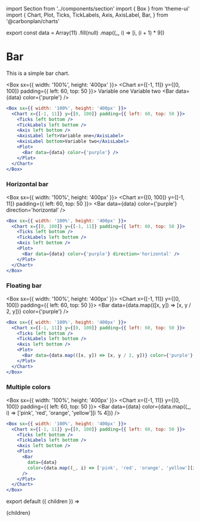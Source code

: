 import Section from '../components/section'
import { Box } from 'theme-ui'
import {
  Chart,
  Plot,
  Ticks,
  TickLabels,
  Axis,
  AxisLabel,
  Bar,
} from '@carbonplan/charts'

export const data = Array(11)
  .fill(null)
  .map((_, i) => [i, (i + 1) * 9])

# Bar

This is a simple bar chart.

<Box sx={{ width: '100%', height: '400px' }}>
  <Chart x={[-1, 11]} y={[0, 100]} padding={{ left: 60, top: 50 }}>
    <Ticks left bottom />
    <TickLabels left bottom />
    <Axis left bottom />
    <AxisLabel left>Variable one</AxisLabel>
    <AxisLabel bottom>Variable two</AxisLabel>
    <Plot>
      <Bar data={data} color={'purple'} />
    </Plot>
  </Chart>
</Box>

```jsx
<Box sx={{ width: '100%', height: '400px' }}>
  <Chart x={[-1, 11]} y={[0, 100]} padding={{ left: 60, top: 50 }}>
    <Ticks left bottom />
    <TickLabels left bottom />
    <Axis left bottom />
    <AxisLabel left>Variable one</AxisLabel>
    <AxisLabel bottom>Variable two</AxisLabel>
    <Plot>
      <Bar data={data} color={'purple'} />
    </Plot>
  </Chart>
</Box>
```

### Horizontal bar

<Box sx={{ width: '100%', height: '400px' }}>
  <Chart x={[0, 100]} y={[-1, 11]} padding={{ left: 60, top: 50 }}>
    <Ticks left bottom />
    <TickLabels left bottom />
    <Axis left bottom />
    <Plot>
      <Bar data={data} color={'purple'} direction='horizontal' />
    </Plot>
  </Chart>
</Box>

```jsx
<Box sx={{ width: '100%', height: '400px' }}>
  <Chart x={[0, 100]} y={[-1, 11]} padding={{ left: 60, top: 50 }}>
    <Ticks left bottom />
    <TickLabels left bottom />
    <Axis left bottom />
    <Plot>
      <Bar data={data} color={'purple'} direction='horizontal' />
    </Plot>
  </Chart>
</Box>
```

### Floating bar

<Box sx={{ width: '100%', height: '400px' }}>
  <Chart x={[-1, 11]} y={[0, 100]} padding={{ left: 60, top: 50 }}>
    <Ticks left bottom />
    <TickLabels left bottom />
    <Axis left bottom />
    <Plot>
      <Bar data={data.map(([x, y]) => [x, y / 2, y])} color={'purple'} />
    </Plot>
  </Chart>
</Box>

```jsx
<Box sx={{ width: '100%', height: '400px' }}>
  <Chart x={[-1, 11]} y={[0, 100]} padding={{ left: 60, top: 50 }}>
    <Ticks left bottom />
    <TickLabels left bottom />
    <Axis left bottom />
    <Plot>
      <Bar data={data.map(([x, y]) => [x, y / 2, y])} color={'purple'} />
    </Plot>
  </Chart>
</Box>
```

### Multiple colors

<Box sx={{ width: '100%', height: '400px' }}>
  <Chart x={[-1, 11]} y={[0, 100]} padding={{ left: 60, top: 50 }}>
    <Ticks left bottom />
    <TickLabels left bottom />
    <Axis left bottom />
    <Plot>
      <Bar
        data={data}
        color={data.map((_, i) => ['pink', 'red', 'orange', 'yellow'][i % 4])}
      />
    </Plot>
  </Chart>
</Box>

```jsx
<Box sx={{ width: '100%', height: '400px' }}>
  <Chart x={[-1, 11]} y={[0, 100]} padding={{ left: 60, top: 50 }}>
    <Ticks left bottom />
    <TickLabels left bottom />
    <Axis left bottom />
    <Plot>
      <Bar
        data={data}
        color={data.map((_, i) => ['pink', 'red', 'orange', 'yellow'][i % 4])}
      />
    </Plot>
  </Chart>
</Box>
```

export default ({ children }) => <Section name='bar'>{children}</Section>
